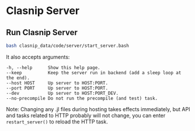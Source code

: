 # Clasnip Server

## Run Clasnip Server

```bash
bash clasnip_data/code/server/start_server.bash
```

It also accepts arguments:
```
-h, --help      Show this help page.
--keep          Keep the server run in backend (add a sleep loop at the end).
--host HOST     Up server to HOST:PORT.
--port PORT     Up server to HOST:PORT.
--dev           Up server to HOST:PORT_DEV.
--no-precompile Do not run the precompile (and test) task.
```

Note: Changing any .jl files during hosting takes effects immediately, but API and tasks related to HTTP probably will not change, you can enter `restart_server()` to reload the HTTP task.

